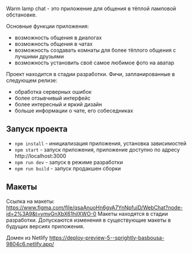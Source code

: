 Warm lamp chat - это приложение для общения в тёплой ламповой обстановке.

Основные функции приложения:

 - возможность общения в диалогах
 - возможность общения в чатах 
 - возможность создавать комнаты для более тёплого общения с лучшими друзьями
 - возможность установить своё самое любимое фото на аватар

Проект находится в стадии разработки.
Фичи, запланированные в следующем релизе:

- обработка серверных ошибок
- более отзывчивый интерфейс
- более интересный и яркий дизайн
- больше информации о чате, его собеседниках

## Запуск проекта

- `npm install` - инициализация приложения, установка зависимостей 
- `npm start` - запуск приложения, приложение доступно по адресу http://localhost:3000
- `npm run dev` - запуск в режиме разработки
- `npm run build` - запуск продакшен сборки 


## Макеты

Ссылка на макеты: https://www.figma.com/file/qsaAnuoHn6gyA7YnNpfujD/WebChat?node-id=2%3A9&t=vmyGnXbX61hjlXWO-0
Макеты находятся в стадии разработки. Допускаются изменения в существующие макеты в будущих версиях приложения.

Домен из Netlify  https://deploy-preview-5--sprightly-basbousa-9804c6.netlify.app/
